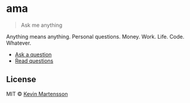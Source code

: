 # ama

> Ask me anything

Anything means anything. Personal questions. Money. Work. Life. Code. Whatever.

* [Ask a question](../../issues/new)
* [Read questions](../../issues?q=is%3Aissue+is%3Aclosed)

## License

MIT © [Kevin Martensson](http://github.com/kevva)
